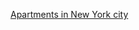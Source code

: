 [Apartments in New York city](https://raw.githubusercontent.com/VIMALRANJEEV/my_work/master/IBM/Airbnb/Images/Share%20of%20room%20types%20in%20different%20neighbourhood.png)
